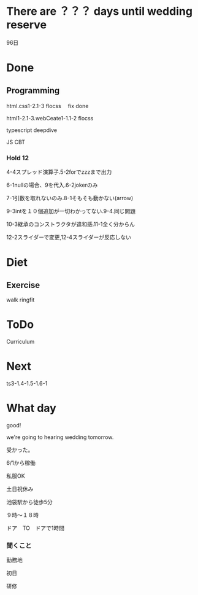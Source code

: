 # There are ？？？ days until wedding reserve

96日

# Done

## Programming

html.css1-2.1-3 flocss　 fix done

html1-2.1-3.webCeate1-1.1-2 flocss

typescript deepdive

JS CBT

### Hold 12

4-4スプレッド演算子.5-2forでzzzまで出力

6-1nullの場合、9を代入.6-2jokerのみ

7-1引数を取れないのみ.8-1そもそも動かない(arrow)

9-3intを１０個追加が一切わかってない.9-4.同じ問題

10-3継承のコンストラクタが違和感.11-1全く分からん

12-2スライダーで変更,12-4スライダーが反応しない

# Diet

## Exercise 

walk ringfit

# ToDo

Curriculum

# Next

ts3-1.4-1.5-1.6-1

# What day

good!

we're going to hearing wedding tomorrow.

受かった。

6/1から稼働

私服OK

土日祝休み

池袋駅から徒歩5分

９時〜１８時

ドア　TO　ドアで1時間

### 聞くこと

勤務地

初日

研修

